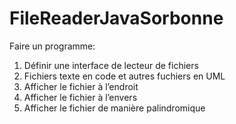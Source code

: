 # FileReaderJavaSorbonne

Faire un programme:
1. Définir une interface de lecteur de fichiers
2. Fichiers texte en code et autres fuchiers en UML
3. Afficher le fichier à l’endroit
4. Afficher le fichier à l’envers
5. Afficher le fichier de manière palindromique 

